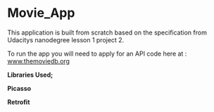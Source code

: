 # Movie_App
This application is built from scratch based on the specification from Udacitys nanodegree lesson 1 project 2.

To run the app you will need to apply for an API code here at : www.themoviedb.org



<b>Libraries Used;<b/>

Picasso


Retrofit
